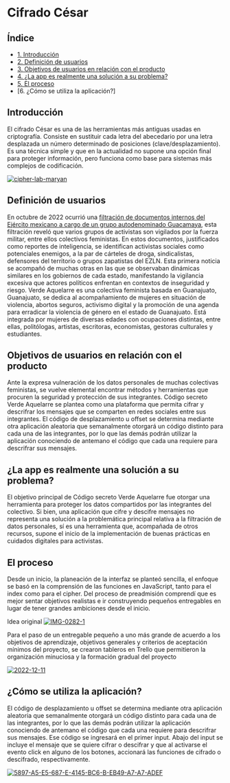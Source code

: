 # Cifrado César

## Índice

* [1. Introducción](#Introducción)
* [2. Definición de usuarios](#definición-de-usuarios)
* [3. Objetivos de usuarios en relación con el producto](#Objetivos-de-usuarios-en-relación-con-el-producto)
* [4. ¿La app es realmente una solución a su problema?](#¿la-app-es-realmente-una-solución-a-su-problema)
* [5. El proceso](#el-proceso)
* [6. ¿Cómo se utiliza la aplicación?]


## Introducción
El cifrado César es una de las herramientas más antiguas usadas en criptografía. Consiste en sustituir cada letra del abecedario por una letra desplazada un número determinado de posiciones (clave/desplazamiento). Es una técnica simple y que en la actualidad no supone una opción final para proteger información, pero funciona como base para sistemas más complejos de codificación. 

<a href="https://ibb.co/k98t7tR"><img src="https://i.ibb.co/gPTx2x5/cipher-lab-maryan.jpg" alt="cipher-lab-maryan" border="0"></a>

## Definición de usuarios 
En octubre de 2022 ocurrió una [filtración de documentos internos del Ejército mexicano a cargo de un grupo autodenominado Guacamaya](https://elpais.com/mexico/2022-10-23/el-ejercito-mexicano-ve-a-las-feministas-como-enemigas-del-estado.html), esta filtración reveló que varios grupos de activistas son vigilados por la fuerza militar, entre ellos colectivos feministas. En estos documentos, justificados como reportes de inteligencia, se identifican activistas sociales como potenciales enemigos, a la par de cárteles de droga, sindicalistas, defensores del territorio o grupos zapatistas del EZLN. Esta primera noticia se acompañó de muchas otras en las que se observaban dinámicas similares en los gobiernos de cada estado, manifestando la vigilancia excesiva que actores políticos enfrentan en contextos de inseguridad y riesgo.
Verde Aquelarre es una colectiva feminista basada en Guanajuato, Guanajuato, se dedica al acompañamiento de mujeres en situación de violencia, abortos seguros, activismo digital y la promoción de una agenda para erradicar la violencia de género en el estado de Guanajuato. Está integrada por mujeres de diversas edades con ocupaciones distintas, entre ellas, politólogas, artistas, escritoras, economistas, gestoras culturales y estudiantes. 

## Objetivos de usuarios en relación con el producto
Ante la expresa vulneración de los datos personales de muchas colectivas feministas, se vuelve elemental encontrar métodos y herramientas que procuren la seguridad y protección de sus integrantes. Código secreto Verde Aquelarre se plantea como una plataforma que permita cifrar y descrifrar los mensajes que se comparten en redes sociales entre sus integrantes. El código de desplazamiento u offset se determina mediante otra aplicación aleatoria que semanalmente otorgará un código distinto para cada una de las integrantes, por lo que las demás podrán utilizar la aplicación conociendo de antemano el código que cada una requiere para descrifrar sus mensajes.

## ¿La app es realmente una solución a su problema?
El objetivo principal de Código secreto Verde Aquelarre fue otorgar una herramienta para proteger los datos compartidos por las integrantes del colectivo. Si bien, una aplicación que cifre y descifre mensajes no representa una solución a la problemática principal relativa a la filtración de datos personales, sí es una herramienta que, acompañada de otros recursos, supone el inicio de la implementación de buenas prácticas en cuidados digitales para activistas. 

## El proceso
Desde un inicio, la planeación de la interfaz se planteó sencilla, el enfoque se basó en la comprensión de las funciones en JavaScript, tanto para el index como para el cipher. Del proceso de preadmisión comprendí que es mejor sentar objetivos realistas e ir construyendo pequeños entregables en lugar de tener grandes ambiciones desde el inicio. 

Idea original
<a href="https://ibb.co/1bg9Q01"><img src="https://i.ibb.co/KmP9h5d/IMG-0282-1.jpg" alt="IMG-0282-1" border="0"></a>


Para el paso de un entregable pequeño a uno más grande de acuerdo a los objetivos de aprendizaje, objetivos generales y criterios de aceptación mínimos del proyecto, se crearon tableros en Trello que permitieron la organización minuciosa y la formación gradual del proyecto

<a href="https://ibb.co/6tn8M6B"><img src="https://i.ibb.co/vdwhF2Y/2022-12-11.jpg" alt="2022-12-11" border="0"></a>

## ¿Cómo se utiliza la aplicación?
El código de desplazamiento u offset se determina mediante otra aplicación aleatoria que semanalmente otorgará un código distinto para cada una de las integrantes, por lo que las demás podrán utilizar la aplicación conociendo de antemano el código que cada una requiere para descrifrar sus mensajes. Ese código se ingresará en el primer input. Abajo del input se incluye el mensaje que se quiere cifrar o descifrar y que al activarse el evento click en alguno de los botones, accionará las funciones de cifrado o descifrado, respectivamente.

<a href="https://ibb.co/NY9rD0m"><img src="https://i.ibb.co/tCqzj0x/5897-A5-E5-687-E-4145-BC6-B-EB49-A7-A7-ADEF.jpg" alt="5897-A5-E5-687-E-4145-BC6-B-EB49-A7-A7-ADEF" border="0"></a>

